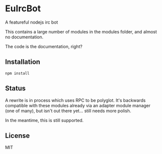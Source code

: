 # EuIrcBot

A featureful nodejs irc bot

This contains a large number of modules in the modules folder, and almost no documentation.

The code is the documentation, right?

## Installation

`npm install`

## Status

A rewrite is in process which uses RPC to be polyglot. It's backwards compatible with these modules already via an adapter module manager (one of many), but isn't out there yet... still needs more polish.

In the meantime, this is still supported.

## License

MIT
